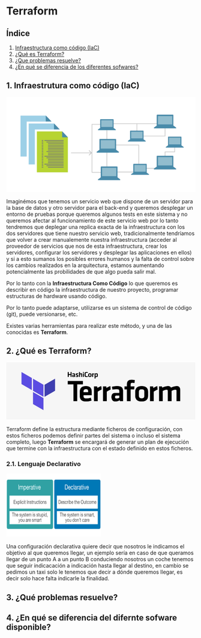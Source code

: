 # Terraform

## Índice

1. [Infraestructura como código (IaC)](#id1)
2. [¿Qué es Terraform?](#id2)
3. [¿Que problemas resuelve?](#id3)
4. [¿En qué se diferencia de los diferentes sofwares?](#id4)

<a name="id1"></a>
## 1. Infraestrutura como código (IaC)

<img src="imagenes/IaC.png"><br>

Imaginémos que tenemos un servicio web que dispone de un servidor para la base de datos y otro servidor para el back-end y queremos desplegar un entorno de pruebas porque queremos algunos tests en este sistema y no queremos afectar al funcionamiento de este servicio web por lo tanto tendremos que deplegar una replica exacta de la infraestructura con los dos servidores que tiene nuestro servicio web, tradicionalmente tendríamos que volver a crear manualemente nuestra infraestructura (acceder al proveedor de servicios que nos de esta infraestructura, crear los servidores, configurar los servidores y desplegar las aplicaciones en ellos) y si a esto sumanos los posibles errores humanos y la falta de control sobre los cambios realizados en la arquitectura, estamos aumentando potencialmente las probilidades de que algo pueda salir mal. 

Por lo tanto con la **Infraestructura Como Código** lo que queremos es describir en código la infraestructura de nuestro proyecto, programar estructuras de hardware usando código.

Por lo tanto puede adaptarse, utilizarse es un sistema de control de código (git), puede versionarse, etc.

Existes varias herramientas para realizar este método, y una de las conocidas es **Terraform**.

<a name="id2"></a>
## 2. ¿Qué es Terraform?

<img src="imagenes/terraform_logo.png"><br> 

Terraform define la estructura mediante ficheros de configuración, con estos ficheros podemos definir partes del sistema o incluso el sistema completo, luego **Terraform** se encargará de generar un plan de ejecución que termine con la infraestructura con el estado definido en estos ficheros. 

### 2.1. Lenguaje Declarativo

<img src="imagenes/declarative.png" width="50%"><br>

Una configuración declarativa quiere decir que nosotros le indicamos el objetivo al que queremos llegar, un ejemplo sería en caso de que queramos llegar de un punto A a un punto B conduciendo nosotros un coche tenemos que seguir indicacación a indicación hasta llegar al destino, en cambio se pedimos un taxi solo le tenemos que decir a dónde queremos llegar, es decir solo hace falta indicarle la finalidad.

<a name="id3"></a>
## 3. ¿Qué problemas resuelve?

<a name="id4"></a>
## 4. ¿En qué se diferencia del difernte sofware disponible?